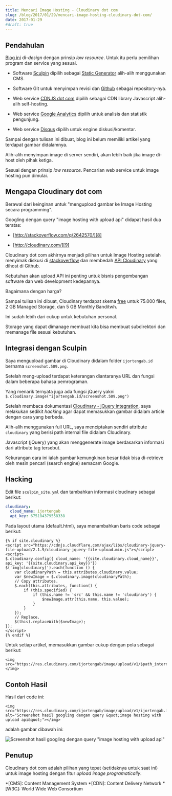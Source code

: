 ```yaml
---
title: Mencari Image Hosting - Cloudinary dot com
slug: /blog/2017/01/29/mencari-image-hosting-cloudinary-dot-com/
date: 2017-01-29
#draft: true
---
```


## Pendahulan

[Blog ini][1] di-*design* dengan prinsip *low resource*. Untuk itu perlu pemilihan program dan service yang sesuai.

 - Software [Sculpin][2] dipilih sebagai [Static Generator][3] alih-alih menggunakan CMS.

 - Software Git untuk menyimpan revisi dan [Github][4] sebagai repository-nya.

 - Web service [CDNJS dot com][5] dipilih sebagai CDN library Javascript alih-alih self-hosting.

 - Web service [Google Analytics][6] dipilih untuk analisis dan statistik pengunjung.

 - Web service [Disqus][7] dipilih untuk engine diskusi/komentar.

Sampai dengan tulisan ini dibuat, blog ini belum memiliki artikel yang terdapat gambar didalamnya.

Alih-alih menyimpan image di server sendiri, akan lebih baik jika image di-host oleh pihak ketiga.

Sesuai dengan prinsip *low resource*. Pencarian web service untuk image hosting pun dimulai.

## Mengapa Cloudinary dot com

Berawal dari keinginan untuk "mengupload gambar ke Image Hosting secara programming".

Googling dengan query "image hosting with upload api" didapat hasil dua teratas:

 - [http://stackoverflow.com/q/2642570/][8]

 - [http://cloudinary.com/][9]

Cloudinary dot com akhirnya menjadi pilihan untuk Image Hosting setelah menyimak diskusi di [stackoverflow][8] dan membedah [API Cloudinary][10] yang dihost di Github.

Kebutuhan akan upload API ini penting untuk bisnis pengembangan software dan web development kedepannya.

Bagaimana dengan harga?

Sampai tulisan ini dibuat, Cloudinary terdapat skema [free][11] untuk 75.000 files, 2 GB Managed Storage, dan 5 GB Monthly Banditwh.

Ini sudah lebih dari cukup untuk kebutuhan personal.

Storage yang dapat dimanage membuat kita bisa membuat subdirektori dan memanage file sesuai kebutuhan.

## Integrasi dengan Sculpin

Saya mengupload gambar di Cloudinary didalam folder `ijortengab.id` bernama `screenshot.509.png`.

Setelah meng-upload terdapat keterangan diantaranya URL dan fungsi dalam beberapa bahasa pemrograman.

Yang menarik ternyata juga ada fungsi jQuery yakni `$.cloudinary.image("ijortengab.id/screenshot.509.png")`

Setelah membaca dokumentasi [Cloudinary - jQuery integration][12], saya melakukan sedikit *hacking* agar dapat memasukkan gambar didalam article dengan cara yang berbeda.

Alih-alih menggunakan full URL, saya menciptakan sendiri attribute `cloudinary` yang berisi path internal file didalam Cloudinary. 

Javascript (jQuery) yang akan menggenerate image berdasarkan informasi dari attribute tag tersebut.

Kekurangan cara ini ialah gambar kemungkinan besar tidak bisa di-retrieve oleh mesin pencari (search engine) semacam Google.

## Hacking

Edit file `sculpin_site.yml` dan tambahkan informasi cloudinary sebagai berikut:

```yml
cloudinary:
  cloud_name: ijortengab
  api_key: 675184379558338
```

Pada layout utama (default.html), saya menambahkan baris code sebagai berikut:

```twig
{% if site.cloudinary %}
<script src="https://cdnjs.cloudflare.com/ajax/libs/cloudinary-jquery-file-upload/2.1.9/cloudinary-jquery-file-upload.min.js"></script>
<script>
$.cloudinary.config({ cloud_name: '{{site.cloudinary.cloud_name}}', api_key: '{{site.cloudinary.api_key}}'})
$('img[cloudinary]').each(function () {
    var cloudinaryPath = this.attributes.cloudinary.value;    
    var $newImage = $.cloudinary.image(cloudinaryPath);
    // Copy attributes.
    $.each(this.attributes, function() {        
        if (this.specified) {
            if (this.name != 'src' && this.name != 'cloudinary') {
                $newImage.attr(this.name, this.value);
            }      
        }
    });
    // Replace.
    $(this).replaceWith($newImage);
});
</script>
{% endif %}
```

Untuk setiap artikel, memasukkan gambar cukup dengan pola sebagai berikut:

```
<img src="https://res.cloudinary.com/ijortengab/image/upload/v1/$path_internal"></img>
```

## Contoh Hasil

Hasil dari code ini:

```
<img src="https://res.cloudinary.com/ijortengab/image/upload/v1/ijortengab.id/screenshot.509.png" alt="Screenshot hasil googling dengan query &quot;image hosting with upload api&quot;"></img>
```

adalah gambar dibawah ini:

<img src="https://res.cloudinary.com/ijortengab/image/upload/v1/ijortengab.id/screenshot.509.png" alt="Screenshot hasil googling dengan query &quot;image hosting with upload api&quot;"></img>

## Penutup

Cloudinary dot com adalah pilihan yang tepat (setidaknya untuk saat ini) untuk image hosting dengan fitur *upload image programatically*.

[1]: http://ijortengab.id/
[2]: https://sculpin.io/
[3]: http://www.staticgen.com/
[4]: https://github.com/ijortengab/ijortengab.id/
[5]: https://cdnjs.com/
[6]: https://www.google.com/analytics/
[7]: https://disqus.com/
[8]: http://stackoverflow.com/q/2642570/
[9]: https://cloudinary.com/
[10]: https://github.com/cloudinary/
[11]: http://cloudinary.com/pricing
[12]: http://cloudinary.com/documentation/jquery_integration

*[CMS]: Content Management System
*[CDN]: Content Delivery Network
*[W3C]:  World Wide Web Consortium